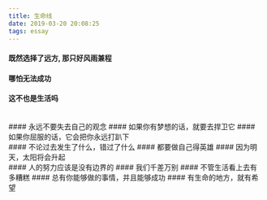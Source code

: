 ```yaml
---
title: 生命线
date: 2019-03-20 20:08:25
tags: essay
---
```


#### 既然选择了远方, 那只好风雨兼程
#### 哪怕无法成功
#### 这不也是生活吗
<br>
#### 永远不要失去自己的观念
#### 如果你有梦想的话，就要去捍卫它
#### 如果你屈服的话，它会把你永远打趴下
<br>
#### 不论过去发生了什么，错过了什么
#### 都要做自己得英雄
#### 因为明天，太阳将会升起
<br>
#### 人的努力应该是没有边界的
#### 我们千差万别
#### 不管生活看上去有多糟糕
#### 总有你能够做的事情，并且能够成功
#### 有生命的地方，就有希望
